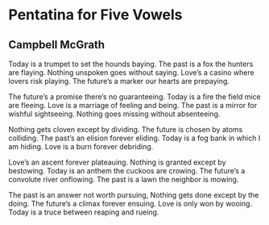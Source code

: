 # Pentatina for Five Vowels
## Campbell McGrath
Today is a trumpet to set the hounds baying.
The past is a fox the hunters are flaying.
Nothing unspoken goes without saying.
Love’s a casino where lovers risk playing.
The future’s a marker our hearts are prepaying.

The future’s a promise there’s no guaranteeing.
Today is a fire the field mice are fleeing.
Love is a marriage of feeling and being.
The past is a mirror for wishful sightseeing.
Nothing goes missing without absenteeing.

Nothing gets cloven except by dividing.
The future is chosen by atoms colliding.
The past’s an elision forever eliding.
Today is a fog bank in which I am hiding.
Love is a burn forever debriding.

Love’s an ascent forever plateauing.
Nothing is granted except by bestowing.
Today is an anthem the cuckoos are crowing.
The future’s a convolute river onflowing.
The past is a lawn the neighbor is mowing.

The past is an answer not worth pursuing,
Nothing gets done except by the doing.
The future’s a climax forever ensuing.
Love is only won by wooing.
Today is a truce between reaping and rueing.